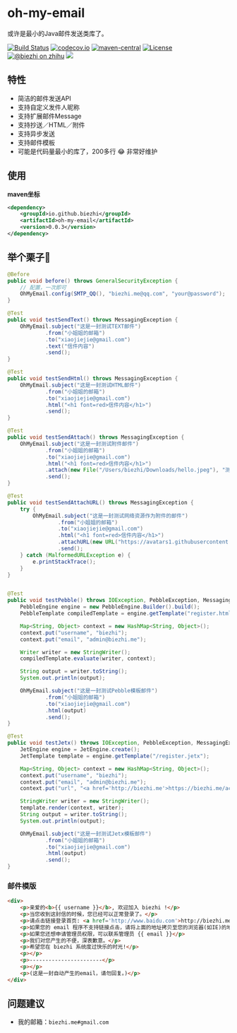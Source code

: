 # oh-my-email

或许是最小的Java邮件发送类库了。

[![Build Status](https://img.shields.io/travis/biezhi/oh-my-email.svg?style=flat-square)](https://travis-ci.org/biezhi/oh-my-email)
[![codecov.io](https://img.shields.io/codecov/c/github/biezhi/oh-my-email/master.svg?style=flat-square)](http://codecov.io/github/biezhi/oh-my-email?branch=master)
[![maven-central](https://img.shields.io/maven-central/v/io.github.biezhi/oh-my-email.svg?style=flat-square)](http://search.maven.org/#search%7Cga%7C1%7Coh-my-email)
[![License](https://img.shields.io/badge/license-Apache%202-4EB1BA.svg?style=flat-square)](https://www.apache.org/licenses/LICENSE-2.0.html)
[![@biezhi on zhihu](https://img.shields.io/badge/zhihu-%40biezhi-red.svg)](https://www.zhihu.com/people/biezhi)
[![](https://img.shields.io/github/followers/biezhi.svg?style=social&label=Follow%20Me)](https://github.com/biezhi)

## 特性

- 简洁的邮件发送API
- 支持自定义发件人昵称
- 支持扩展邮件Message
- 支持抄送／HTML／附件
- 支持异步发送
- 支持邮件模板
- 可能是代码量最小的库了，200多行 😂 非常好维护

## 使用

**maven坐标**

```xml
<dependency>
    <groupId>io.github.biezhi</groupId>
    <artifactId>oh-my-email</artifactId>
    <version>0.0.3</version>
</dependency>
```

## 举个栗子🌰

```java
@Before
public void before() throws GeneralSecurityException {
    // 配置，一次即可
    OhMyEmail.config(SMTP_QQ(), "biezhi.me@qq.com", "your@password");
}

@Test
public void testSendText() throws MessagingException {
    OhMyEmail.subject("这是一封测试TEXT邮件")
            .from("小姐姐的邮箱")
            .to("xiaojiejie@gmail.com")
            .text("信件内容")
            .send();
}

@Test
public void testSendHtml() throws MessagingException {
    OhMyEmail.subject("这是一封测试HTML邮件")
            .from("小姐姐的邮箱")
            .to("xiaojiejie@gmail.com")
            .html("<h1 font=red>信件内容</h1>")
            .send();
}

@Test
public void testSendAttach() throws MessagingException {
    OhMyEmail.subject("这是一封测试附件邮件")
            .from("小姐姐的邮箱")
            .to("xiaojiejie@gmail.com")
            .html("<h1 font=red>信件内容</h1>")
            .attach(new File("/Users/biezhi/Downloads/hello.jpeg"), "测试图片.jpeg")
            .send();
}

@Test
public void testSendAttachURL() throws MessagingException {
    try {
        OhMyEmail.subject("这是一封测试网络资源作为附件的邮件")
                .from("小姐姐的邮箱")
                .to("xiaojiejie@gmail.com")
                .html("<h1 font=red>信件内容</h1>")
                .attachURL(new URL("https://avatars1.githubusercontent.com/u/2784452?s=40&v=4"), "测试图片.jpeg")
                .send();
    } catch (MalformedURLException e) {
        e.printStackTrace();
    }
}


@Test
public void testPebble() throws IOException, PebbleException, MessagingException {
    PebbleEngine engine = new PebbleEngine.Builder().build();
    PebbleTemplate compiledTemplate = engine.getTemplate("register.html");

    Map<String, Object> context = new HashMap<String, Object>();
    context.put("username", "biezhi");
    context.put("email", "admin@biezhi.me");

    Writer writer = new StringWriter();
    compiledTemplate.evaluate(writer, context);

    String output = writer.toString();
    System.out.println(output);

    OhMyEmail.subject("这是一封测试Pebble模板邮件")
            .from("小姐姐的邮箱")
            .to("xiaojiejie@gmail.com")
            .html(output)
            .send();
}

@Test
public void testJetx() throws IOException, PebbleException, MessagingException {
    JetEngine engine = JetEngine.create();
    JetTemplate template = engine.getTemplate("/register.jetx");

    Map<String, Object> context = new HashMap<String, Object>();
    context.put("username", "biezhi");
    context.put("email", "admin@biezhi.me");
    context.put("url", "<a href='http://biezhi.me'>https://biezhi.me/active/asdkjajdasjdkaweoi</a>");

    StringWriter writer = new StringWriter();
    template.render(context, writer);
    String output = writer.toString();
    System.out.println(output);

    OhMyEmail.subject("这是一封测试Jetx模板邮件")
            .from("小姐姐的邮箱")
            .to("xiaojiejie@gmail.com")
            .html(output)
            .send();
}
```

### 邮件模版

```html
<div>
    <p>亲爱的<b>{{ username }}</b>, 欢迎加入 biezhi !</p>
    <p>当您收到这封信的时候，您已经可以正常登录了。</p>
    <p>请点击链接登录首页: <a href='http://www.baidu.com'>http://biezhi.me/xxxxx</a></p>
    <p>如果您的 email 程序不支持链接点击，请将上面的地址拷贝至您的浏览器(如IE)的地址栏进入。</p>
    <p>如果您还想申请管理员权限，可以联系管理员 {{ email }}</p>
    <p>我们对您产生的不便，深表歉意。</p>
    <p>希望您在 biezhi 系统度过快乐的时光!</p>
    <p></p>
    <p>-----------------------</p>
    <p></p>
    <p>(这是一封自动产生的email，请勿回复。)</p>
</div>
```

## 问题建议

- 我的邮箱：`biezhi.me#gmail.com`
